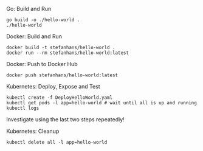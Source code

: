 Go: Build and Run

    go build -o ./hello-world .
    ./hello-world

Docker: Build and Run

    docker build -t stefanhans/hello-world .
    docker run --rm stefanhans/hello-world:latest

Docker: Push to Docker Hub

    docker push stefanhans/hello-world:latest

Kubernetes: Deploy, Expose and Test

    kubectl create -f DeployHelloWorld.yaml
    kubectl get pods -l app=hello-world # wait until all is up and running
    kubectl logs
    
Investigate using the last two steps repeatedly!
    
Kubernetes: Cleanup

    kubectl delete all -l app=hello-world

